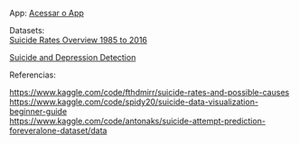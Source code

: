 App:
[Acessar o App](https://lucianawaka-classification-proba-app-qhd0af.streamlit.app/)

Datasets:  
[Suicide Rates Overview 1985 to 2016](https://www.kaggle.com/datasets/russellyates88/suicide-rates-overview-1985-to-2016?resource=download)  

[Suicide and Depression Detection](https://www.kaggle.com/datasets/nikhileswarkomati/suicide-watch)  

Referencias:  

https://www.kaggle.com/code/fthdmirr/suicide-rates-and-possible-causes  
https://www.kaggle.com/code/spidy20/suicide-data-visualization-beginner-guide  
https://www.kaggle.com/code/antonaks/suicide-attempt-prediction-foreveralone-dataset/data  
